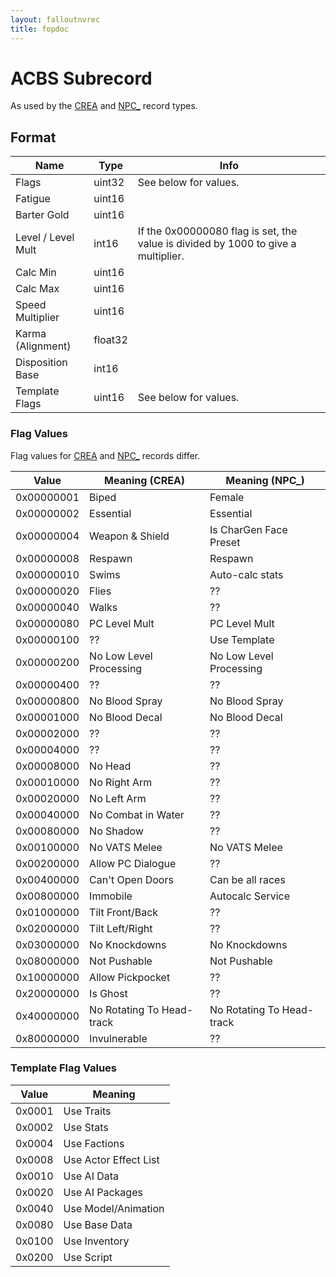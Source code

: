 ```yaml
---
layout: falloutnvrec
title: fopdoc
---
```

ACBS Subrecord
==========

As used by the [CREA](../CREA.html) and [NPC_](../NPC_.html) record types.

## Format

Name | Type | Info
-----|------|-----
Flags | uint32 | See below for values.
Fatigue | uint16 |
Barter Gold | uint16
Level / Level Mult | int16 | If the 0x00000080 flag is set, the value is divided by 1000 to give a multiplier.
Calc Min | uint16 |
Calc Max | uint16 |
Speed Multiplier | uint16 |
Karma (Alignment) | float32 |
Disposition Base | int16 |
Template Flags | uint16 | See below for values.

### Flag Values

Flag values for [CREA](../CREA.html) and [NPC_](../NPC_.html) records differ.

Value | Meaning (CREA) | Meaning (NPC_)
------|----------------|---------------
0x00000001 | Biped | Female
0x00000002 | Essential | Essential
0x00000004 | Weapon & Shield | Is CharGen Face Preset
0x00000008 | Respawn | Respawn
0x00000010 | Swims | Auto-calc stats
0x00000020 | Flies | ??
0x00000040 | Walks | ??
0x00000080 | PC Level Mult | PC Level Mult
0x00000100 | ?? | Use Template
0x00000200 | No Low Level Processing | No Low Level Processing
0x00000400 | ?? | ??
0x00000800 | No Blood Spray | No Blood Spray
0x00001000 | No Blood Decal | No Blood Decal
0x00002000 | ?? | ??
0x00004000 | ?? | ??
0x00008000 | No Head | ??
0x00010000 | No Right Arm | ??
0x00020000 | No Left Arm | ??
0x00040000 | No Combat in Water | ??
0x00080000 | No Shadow | ??
0x00100000 | No VATS Melee | No VATS Melee
0x00200000 | Allow PC Dialogue | ??
0x00400000 | Can't Open Doors | Can be all races
0x00800000 | Immobile | Autocalc Service
0x01000000 | Tilt Front/Back | ??
0x02000000 | Tilt Left/Right | ??
0x03000000 | No Knockdowns | No Knockdowns
0x08000000 | Not Pushable | Not Pushable
0x10000000 | Allow Pickpocket | ??
0x20000000 | Is Ghost | ??
0x40000000 | No Rotating To Head-track | No Rotating To Head-track
0x80000000 | Invulnerable | ??

### Template Flag Values

Value | Meaning
------|--------
0x0001 | Use Traits
0x0002 | Use Stats
0x0004 | Use Factions
0x0008 | Use Actor Effect List
0x0010 | Use AI Data
0x0020 | Use AI Packages
0x0040 | Use Model/Animation
0x0080 | Use Base Data
0x0100 | Use Inventory
0x0200 | Use Script
